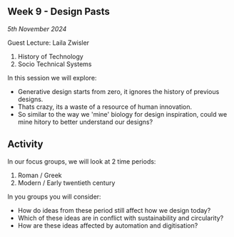 ## Week 9 - Design Pasts

*5th November 2024*

Guest Lecture: Laila Zwisler

1. History of Technology
2. Socio Technical Systems

In this session we will explore:
* Generative design starts from zero, it ignores the history of previous designs.
* Thats crazy, its a waste of a resource of human innovation.
* So similar to the way we 'mine' biology for design inspiration, could we mine hitory to better understand our designs?

## Activity
In our focus groups, we will look at 2 time periods:
1. Roman / Greek
2. Modern / Early twentieth century

In you groups you will consider:
* How do ideas from these period still affect how we design today?
* Which of these ideas are in conflict with sustainability and circularity?
* How are these ideas affected by automation and digitisation?




<!--
3. [Computational Design 5](Agile/Concepts/ComputationalDesign)
-->
